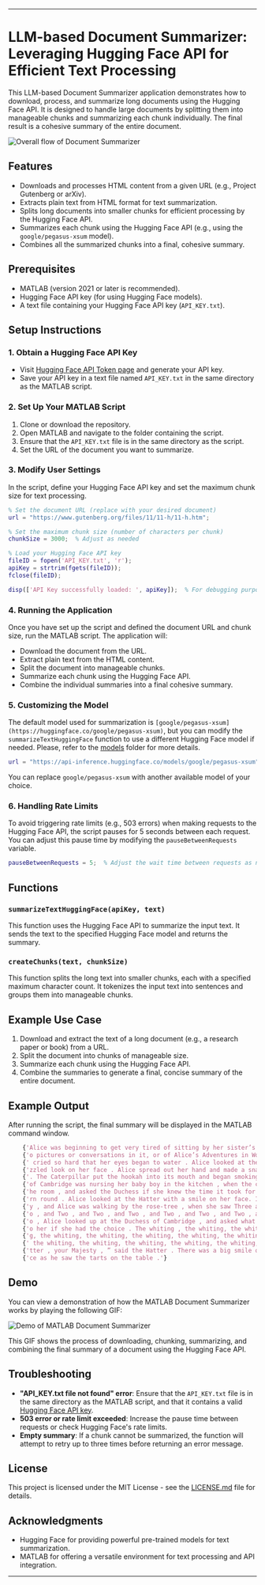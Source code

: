 
---

# LLM-based Document Summarizer: Leveraging Hugging Face API for Efficient Text Processing

This LLM-based Document Summarizer application demonstrates how to download, process, and summarize long documents using the Hugging Face API. It is designed to handle large documents by splitting them into manageable chunks and summarizing each chunk individually. The final result is a cohesive summary of the entire document.

![Overall flow of Document Summarizer](entire-flow.jpg)


## Features
- Downloads and processes HTML content from a given URL (e.g., Project Gutenberg or arXiv).
- Extracts plain text from HTML format for text summarization.
- Splits long documents into smaller chunks for efficient processing by the Hugging Face API.
- Summarizes each chunk using the Hugging Face API (e.g., using the `google/pegasus-xsum` model).
- Combines all the summarized chunks into a final, cohesive summary.

## Prerequisites
- MATLAB (version 2021 or later is recommended).
- Hugging Face API key (for using Hugging Face models).
- A text file containing your Hugging Face API key (`API_KEY.txt`).

## Setup Instructions

### 1. Obtain a Hugging Face API Key
- Visit [Hugging Face API Token page](https://huggingface.co/settings/tokens) and generate your API key.
- Save your API key in a text file named `API_KEY.txt` in the same directory as the MATLAB script.

### 2. Set Up Your MATLAB Script
1. Clone or download the repository.
2. Open MATLAB and navigate to the folder containing the script.
3. Ensure that the `API_KEY.txt` file is in the same directory as the script.
4. Set the URL of the document you want to summarize.

### 3. Modify User Settings
In the script, define your Hugging Face API key and set the maximum chunk size for text processing.

```matlab
% Set the document URL (replace with your desired document)
url = "https://www.gutenberg.org/files/11/11-h/11-h.htm";

% Set the maximum chunk size (number of characters per chunk)
chunkSize = 3000;  % Adjust as needed

% Load your Hugging Face API key
fileID = fopen('API_KEY.txt', 'r');
apiKey = strtrim(fgets(fileID));
fclose(fileID);

disp(['API Key successfully loaded: ', apiKey]);  % For debugging purposes
```

### 4. Running the Application
Once you have set up the script and defined the document URL and chunk size, run the MATLAB script. The application will:
- Download the document from the URL.
- Extract plain text from the HTML content.
- Split the document into manageable chunks.
- Summarize each chunk using the Hugging Face API.
- Combine the individual summaries into a final cohesive summary.

### 5. Customizing the Model
The default model used for summarization is `[google/pegasus-xsum](https://huggingface.co/google/pegasus-xsum)`, but you can modify the `summarizeTextHuggingFace` function to use a different Hugging Face model if needed. Please, refer to the [models](models) folder for more details.

```matlab
url = "https://api-inference.huggingface.co/models/google/pegasus-xsum";  % Default model URL
```

You can replace `google/pegasus-xsum` with another available model of your choice.

### 6. Handling Rate Limits
To avoid triggering rate limits (e.g., 503 errors) when making requests to the Hugging Face API, the script pauses for 5 seconds between each request. You can adjust this pause time by modifying the `pauseBetweenRequests` variable.

```matlab
pauseBetweenRequests = 5;  % Adjust the wait time between requests as needed
```

## Functions

### `summarizeTextHuggingFace(apiKey, text)`
This function uses the Hugging Face API to summarize the input text. It sends the text to the specified Hugging Face model and returns the summary.

### `createChunks(text, chunkSize)`
This function splits the long text into smaller chunks, each with a specified maximum character count. It tokenizes the input text into sentences and groups them into manageable chunks.

## Example Use Case
1. Download and extract the text of a long document (e.g., a research paper or book) from a URL.
2. Split the document into chunks of manageable size.
3. Summarize each chunk using the Hugging Face API.
4. Combine the summaries to generate a final, concise summary of the entire document.

## Example Output
After running the script, the final summary will be displayed in the MATLAB command window.

```matlab
    {'Alice was beginning to get very tired of sitting by her sister’s bank, and had n'}
    {'o pictures or conversations in it, or of Alice’s Adventures in Wonderland. Alice'}
    {' cried so hard that her eyes began to water . Alice looked at the Dodo with a pu'}
    {'zzled look on her face . Alice spread out her hand and made a snatch in the air '}
    {'. The Caterpillar put the hookah into its mouth and began smoking . The Duchess '}
    {'of Cambridge was nursing her baby boy in the kitchen , when the cook came into t'}
    {'he room , and asked the Duchess if she knew the time it took for the earth to tu'}
    {'rn round . Alice looked at the Hatter with a smile on her face. It was a fine da'}
    {'y , and Alice was walking by the rose-tree , when she saw Three and Two , and Tw'}
    {'o , and Two , and Two , and Two , and Two , and Two , and Two , and Two , and Tw'}
    {'o , Alice looked up at the Duchess of Cambridge , and asked what she would say t'}
    {'o her if she had the choice . The whiting , the whiting, the whiting, the whitin'}
    {'g, the whiting, the whiting, the whiting, the whiting, the whiting, the whiting,'}
    {' the whiting, the whiting, the whiting, the whiting, the whiting, the “ I’m a ha'}
    {'tter , your Majesty , ” said the Hatter . There was a big smile on the King’s fa'}
    {'ce as he saw the tarts on the table .'}
```

## Demo
You can view a demonstration of how the MATLAB Document Summarizer works by playing the following GIF:

![Demo of MATLAB Document Summarizer](matlab-doc-summarizer-demo.gif)

This GIF shows the process of downloading, chunking, summarizing, and combining the final summary of a document using the Hugging Face API.


## Troubleshooting
- **"API_KEY.txt file not found" error**: Ensure that the `API_KEY.txt` file is in the same directory as the MATLAB script, and that it contains a valid [Hugging Face API key](https://huggingface.co/settings/tokens).
- **503 error or rate limit exceeded**: Increase the pause time between requests or check Hugging Face's rate limits.
- **Empty summary**: If a chunk cannot be summarized, the function will attempt to retry up to three times before returning an error message.

## License
This project is licensed under the MIT License - see the [LICENSE.md](LICENSE.md) file for details.

## Acknowledgments
- Hugging Face for providing powerful pre-trained models for text summarization.
- MATLAB for offering a versatile environment for text processing and API integration.

---

